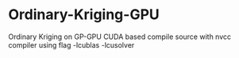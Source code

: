 # Ordinary-Kriging-GPU
Ordinary Kriging on GP-GPU CUDA based
compile source with nvcc compiler using flag -lcublas -lcusolver

